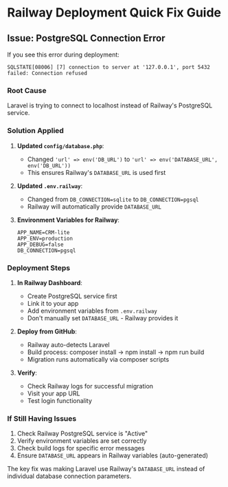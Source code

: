 # Railway Deployment Quick Fix Guide

## Issue: PostgreSQL Connection Error

If you see this error during deployment:
```
SQLSTATE[08006] [7] connection to server at '127.0.0.1', port 5432 failed: Connection refused
```

### Root Cause
Laravel is trying to connect to localhost instead of Railway's PostgreSQL service.

### Solution Applied

1. **Updated `config/database.php`**:
   - Changed `'url' => env('DB_URL')` to `'url' => env('DATABASE_URL', env('DB_URL'))`
   - This ensures Railway's `DATABASE_URL` is used first

2. **Updated `.env.railway`**:
   - Changed from `DB_CONNECTION=sqlite` to `DB_CONNECTION=pgsql`
   - Railway will automatically provide `DATABASE_URL`

3. **Environment Variables for Railway**:
   ```
   APP_NAME=CRM-lite
   APP_ENV=production
   APP_DEBUG=false
   DB_CONNECTION=pgsql
   ```

### Deployment Steps

1. **In Railway Dashboard**:
   - Create PostgreSQL service first
   - Link it to your app
   - Add environment variables from `.env.railway`
   - Don't manually set `DATABASE_URL` - Railway provides it

2. **Deploy from GitHub**:
   - Railway auto-detects Laravel
   - Build process: composer install → npm install → npm run build
   - Migration runs automatically via composer scripts

3. **Verify**:
   - Check Railway logs for successful migration
   - Visit your app URL
   - Test login functionality

### If Still Having Issues

1. Check Railway PostgreSQL service is "Active"
2. Verify environment variables are set correctly
3. Check build logs for specific error messages
4. Ensure `DATABASE_URL` appears in Railway variables (auto-generated)

The key fix was making Laravel use Railway's `DATABASE_URL` instead of individual database connection parameters.
